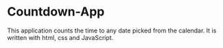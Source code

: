 # Countdown-App

This application counts the time to any date picked from the calendar. It is written with html, css and JavaScript.
